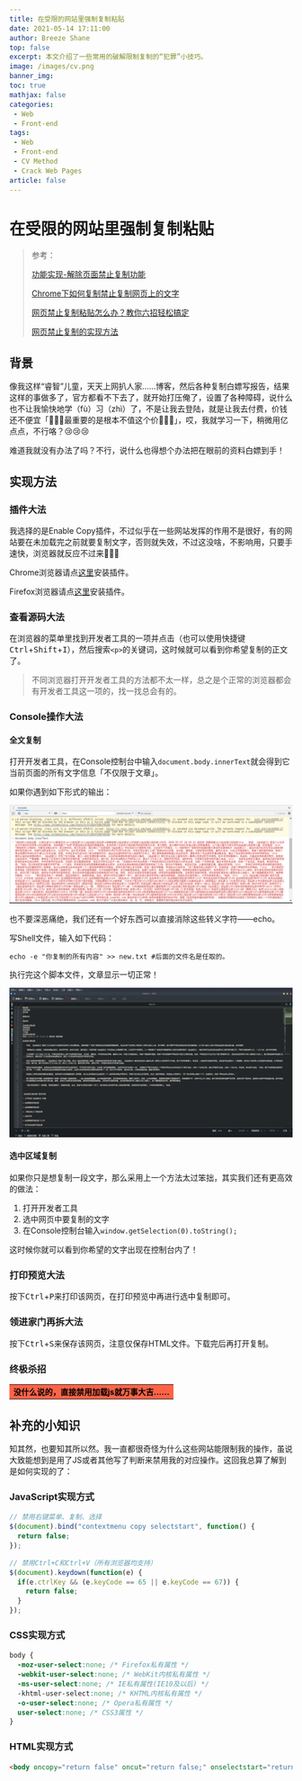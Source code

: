 ```yaml
---
title: 在受限的网站里强制复制粘贴
date: 2021-05-14 17:11:00
author: Breeze Shane
top: false
excerpt: 本文介绍了一些常用的破解限制复制的“犯罪”小技巧。
image: /images/cv.png
banner_img: 
toc: true
mathjax: false
categories: 
 - Web
 - Front-end
tags: 
 - Web
 - Front-end
 - CV Method
 - Crack Web Pages
article: false
---
```


# 在受限的网站里强制复制粘贴

> 参考：
>
> [功能实现-解除页面禁止复制功能](https://segmentfault.com/a/1190000039087909)
>
> [Chrome下如何复制禁止复制网页上的文字](https://blog.csdn.net/facecrazy/article/details/46791443)
>
> [网页禁止复制粘贴怎么办？教你六招轻松搞定](https://news.mydrivers.com/1/651/651484.htm)
>
> [网页禁止复制的实现方法](https://www.jianshu.com/p/5550da3fad49)

## 背景

像我这样“睿智”儿童，天天上网扒人家……博客，然后各种复制白嫖写报告，结果这样的事做多了，官方都看不下去了，就开始打压俺了，设置了各种障碍，说什么也不让我愉快地学（fù）习（zhì）了，不是让我去登陆，就是让我去付费，价钱还不便宜「🤬🤬🤬最重要的是根本不值这个价🤬🤬🤬」，哎，我就学习一下，稍微用亿点点，不行咯？😢😢😢

难道我就没有办法了吗？不行，说什么也得想个办法把在眼前的资料白嫖到手！

## 实现方法

### 插件大法

我选择的是Enable Copy插件，不过似乎在一些网站发挥的作用不是很好，有的网站要在未加载完之前就要复制文字，否则就失效，不过这没啥，不影响用，只要手速快，浏览器就反应不过来🤣🤣🤣

Chrome浏览器请点[这里](https://chrome.google.com/webstore/detail/enable-copy/lmnganadkecefnhncokdlaohlkneihio/related?sid=MbjBMX)安装插件。

Firefox浏览器请点[这里]()安装插件。

### 查看源码大法

在浏览器的菜单里找到开发者工具的一项并点击（也可以使用快捷键<kbd>Ctrl</kbd>+<kbd>Shift</kbd>+<kbd>I</kbd>），然后搜索`<p>`的关键词，这时候就可以看到你希望复制的正文了。

> 不同浏览器打开开发者工具的方法都不太一样，总之是个正常的浏览器都会有开发者工具这一项的，找一找总会有的。

### Console操作大法

#### 全文复制

打开开发者工具，在Console控制台中输入`document.body.innerText`就会得到它当前页面的所有文字信息「不仅限于文章」。

如果你遇到如下形式的输出：

![](/images/2021-05-14_17-26.png)

也不要深恶痛绝，我们还有一个好东西可以直接消除这些转义字符——echo。

写Shell文件，输入如下代码：

```shell
echo -e "你复制的所有内容" >> new.txt #后面的文件名是任取的。
```

执行完这个脚本文件，文章显示一切正常！

![](/images/2021-05-14_17-30.png)

#### 选中区域复制

如果你只是想复制一段文字，那么采用上一个方法太过笨拙，其实我们还有更高效的做法：

1. 打开开发者工具
2. 选中网页中要复制的文字
3. 在Console控制台输入`window.getSelection(0).toString();`

这时候你就可以看到你希望的文字出现在控制台内了！

### 打印预览大法

按下<kbd>Ctrl</kbd>+<kbd>P</kbd>来打印该网页，在打印预览中再进行选中复制即可。

### 领进家门再拆大法

按下<kbd>Ctrl</kbd>+<kbd>S</kbd>来保存该网页，注意仅保存HTML文件。下载完后再打开复制。

### 终极杀招

<table><tr><td bgcolor=#FF6347><center><font color="#000000"><strong>没什么说的，直接禁用加载js就万事大吉……</strong></font></center></td></tr></table>

## 补充的小知识

知其然，也要知其所以然。我一直都很奇怪为什么这些网站能限制我的操作，虽说大致能想到是用了JS或者其他写了判断来禁用我的对应操作。这回我总算了解到是如何实现的了：

### JavaScript实现方式

```Javascript
// 禁用右键菜单、复制、选择
$(document).bind("contextmenu copy selectstart", function() {
  return false;
});
```

```javascript
// 禁用Ctrl+C和Ctrl+V（所有浏览器均支持）
$(document).keydown(function(e) {
  if(e.ctrlKey && (e.keyCode == 65 || e.keyCode == 67)) {
    return false;
  }
});
```

### CSS实现方式

```css
body {
  -moz-user-select:none; /* Firefox私有属性 */
  -webkit-user-select:none; /* WebKit内核私有属性 */
  -ms-user-select:none; /* IE私有属性(IE10及以后) */
  -khtml-user-select:none; /* KHTML内核私有属性 */
  -o-user-select:none; /* Opera私有属性 */
  user-select:none; /* CSS3属性 */
}
```

### HTML实现方式

```html
<body oncopy="return false" oncut="return false;" onselectstart="return false" >
```

